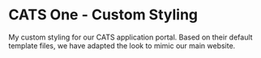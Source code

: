 # CATS One - Custom Styling
My custom styling for our CATS application portal.
Based on their default template files, we have adapted the look to mimic our main website. 
